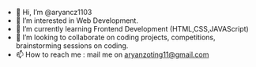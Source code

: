 - 👋 Hi, I’m @aryancz1103
- 👀 I’m interested in Web Development.
- 🌱 I’m currently learning Frontend Development (HTML,CSS,JAVAScript)
- 💞️ I’m looking to collaborate on coding projects, competitions, brainstorming sessions on coding.
- 📫 How to reach me : mail me on aryanzoting11@gmail.com 

<!---
aryancz1103/aryancz1103 is a ✨ special ✨ repository because its `README.md` (this file) appears on your GitHub profile.
You can click the Preview link to take a look at your changes.
--->
